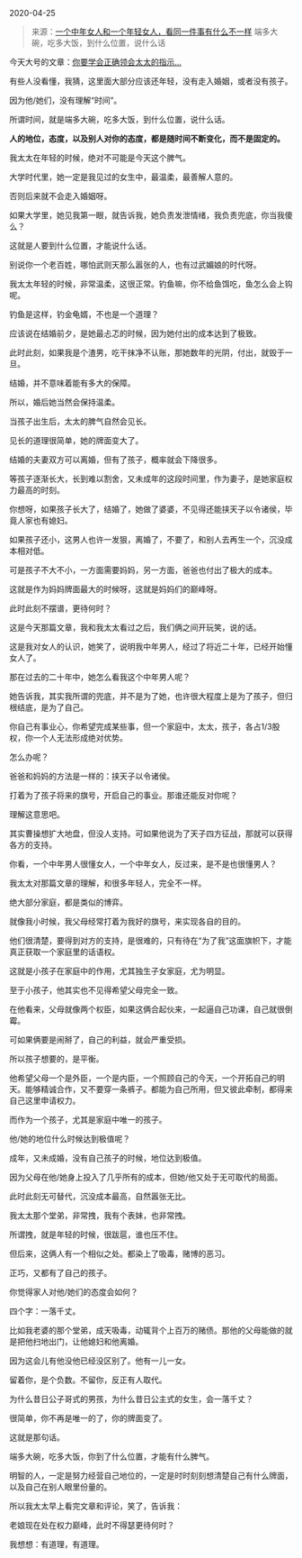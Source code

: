 2020-04-25

> 来源：[一个中年女人和一个年轻女人，看同一件事有什么不一样](http://mp.weixin.qq.com/s?__biz=MzU3NDc5Nzc0NQ==&mid=2247487634&idx=1&sn=1b32875a25a8370925fdd2032848a5f5&chksm=fd2db24cca5a3b5a2fcd47b71c8ae0ce68e08eb1def14855d44617d2c5a27b2c72dc3a39ef1f&scene=27#wechat_redirect)
> 端多大碗，吃多大饭，到什么位置，说什么话

今天大号的文章：[你要学会正确领会太太的指示...](https://mp.weixin.qq.com/s?__biz=MzU0MjYwNDU2Mw==&mid=2247489116&idx=1&sn=b314330c028b5730bdfd55b87b3574f0&chksm=fb197a20cc6ef3362fe2b39e8f83d4e62d0c5d316b8e577d1561f9ba8379c38cfa7de0fb6fdd&token=1721084707&lang=zh_CN&scene=21#wechat_redirect)

  

有些人没看懂，我猜，这里面大部分应该还年轻，没有走入婚姻，或者没有孩子。

  

因为他/她们，没有理解“时间”。

  

所谓时间，就是端多大碗，吃多大饭，到什么位置，说什么话。

  

 **人的地位，态度，以及别人对你的态度，都是随时间不断变化，而不是固定的。**

  

我太太在年轻的时候，绝对不可能是今天这个脾气。

  

大学时代里，她一定是我见过的女生中，最温柔，最善解人意的。

  

否则后来就不会走入婚姻呀。

  

如果大学里，她见我第一眼，就告诉我，她负责发泄情绪，我负责兜底，你当我傻么？

  

这就是人要到什么位置，才能说什么话。

  

别说你一个老百姓，哪怕武则天那么嚣张的人，也有过武媚娘的时代呀。

  

我太太年轻的时候，非常温柔，这很正常。钓鱼嘛，你不给鱼饵吃，鱼怎么会上钩呢。

  

钓鱼是这样，钓金龟婿，不也是一个道理？

  

应该说在结婚前夕，是她最忐忑的时候，因为她付出的成本达到了极致。

  

此时此刻，如果我是个渣男，吃干抹净不认账，那她数年的光阴，付出，就毁于一旦。

  

结婚，并不意味着能有多大的保障。

  

所以，婚后她当然会保持温柔。

  

当孩子出生后，太太的脾气自然会见长。

  

见长的道理很简单，她的牌面变大了。

  

结婚的夫妻双方可以离婚，但有了孩子，概率就会下降很多。

  

等孩子逐渐长大，长到难以割舍，又未成年的这段时间里，作为妻子，是她家庭权力最高的时刻。

  

你想呀，如果孩子长大了，结婚了，她做了婆婆，不见得还能挟天子以令诸侯，毕竟人家也有媳妇。

  

如果孩子还小，这男人也许一发狠，离婚了，不要了，和别人去再生一个，沉没成本相对低。

  

可是孩子不大不小，一方面需要妈妈，另一方面，爸爸也付出了极大的成本。

  

这就是作为妈妈牌面最大的时候呀，这就是妈妈们的巅峰呀。

  

此时此刻不摆谱，更待何时？

  

这是今天那篇文章，我和我太太看过之后，我们俩之间开玩笑，说的话。

  

这是我对女人的认识，她笑了，说明我中年男人，经过了将近二十年，已经开始懂女人了。

  

那在过去的二十年中，她怎么看我这个中年男人呢？

  

她告诉我，其实我所谓的兜底，并不是为了她，也许很大程度上是为了孩子，但归根结底，是为了自己。

  

你自己有事业心，你希望完成某些事，但一个家庭中，太太，孩子，各占1/3股权，你一个人无法形成绝对优势。

  

怎么办呢？

  

爸爸和妈妈的方法是一样的：挟天子以令诸侯。

  

打着为了孩子将来的旗号，开启自己的事业。那谁还能反对你呢？

  

理解这意思吧。

  

其实曹操想扩大地盘，但没人支持。可如果他说为了天子四方征战，那就可以获得各方的支持。

  

你看，一个中年男人很懂女人，一个中年女人，反过来，是不是也很懂男人？

  

我太太对那篇文章的理解，和很多年轻人，完全不一样。  

  

绝大部分家庭，都是类似的博弈。

  

就像我小时候，我父母经常打着为我好的旗号，来实现各自的目的。

  

他们很清楚，要得到对方的支持，是很难的，只有待在“为了我”这面旗帜下，才能真正获取一个家庭里的话语权。

  

这就是小孩子在家庭中的作用，尤其独生子女家庭，尤为明显。

  

至于小孩子，他其实也不见得希望父母完全一致。

  

在他看来，父母就像两个权臣，如果这俩合起伙来，一起逼自己功课，自己就很倒霉。

  

可如果俩要是闹掰了，自己的利益，就会严重受损。

  

所以孩子想要的，是平衡。

  

他希望父母一个是外臣，一个是内臣，一个照顾自己的今天，一个开拓自己的明天。能够精诚合作，又不要穿一条裤子。都能为自己所用，但又彼此牵制，都得来自己这里申请权力。

  

而作为一个孩子，尤其是家庭中唯一的孩子。

  

他/她的地位什么时候达到极值呢？

  

成年，又未成婚，没有自己孩子的时候，地位达到极值。

  

因为父母在他/她身上投入了几乎所有的成本，但她/他又处于无可取代的局面。

  

此时此刻无可替代，沉没成本最高，自然嚣张无比。

  

我太太那个堂弟，非常拽，我有个表妹，也非常拽。

  

所谓拽，就是年轻的时候，很跋扈，谁也压不住。

  

但后来，这俩人有一个相似之处。都染上了吸毒，赌博的恶习。

  

正巧，又都有了自己的孩子。

  

你觉得家人对他/她们的态度会如何？

  

四个字：一落千丈。

  

比如我老婆的那个堂弟，成天吸毒，动辄背个上百万的赌债。那他的父母能做的就是把他扫地出门，让他媳妇和他离婚。

  

因为这会儿有他没他已经没区别了。他有一儿一女。

  

留着你，是个负数。不留你，反正有人取代。

  

为什么昔日公子哥式的男孩，为什么昔日公主式的女生，会一落千丈？

  

很简单，你不再是唯一的了，你的牌面变了。

  

这就是那句话。

  

端多大碗，吃多大饭，你到了什么位置，才能有什么脾气。

  

明智的人，一定是努力经营自己地位的，一定是时时刻刻想清楚自己有什么牌面，以及自己在别人眼里份量的。

  

所以我太太早上看完文章和评论，笑了，告诉我：

  

老娘现在处在权力巅峰，此时不得瑟更待何时？

  

我想想：有道理，有道理。


